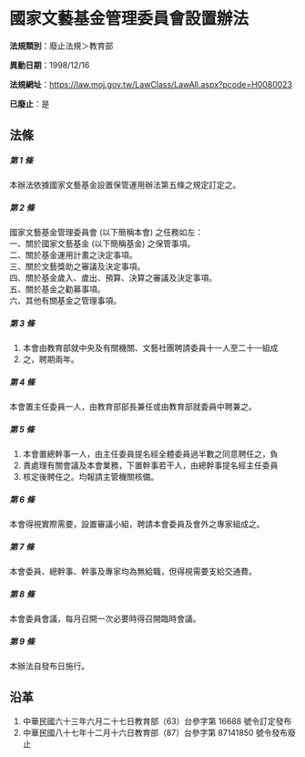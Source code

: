 # 國家文藝基金管理委員會設置辦法

**法規類別**：廢止法規＞教育部

**異動日期**：1998/12/16  

**法規網址**：https://law.moj.gov.tw/LawClass/LawAll.aspx?pcode=H0080023

**已廢止**：是



## 法條
##### 第 1 條
本辦法依據國家文藝基金設置保管運用辦法第五條之規定訂定之。

##### 第 2 條
國家文藝基金管理委員會 (以下簡稱本會) 之任務如左：  
一、關於國家文藝基金 (以下簡稱基金) 之保管事項。  
二、關於基金運用計畫之決定事項。  
三、關於文藝獎助之審議及決定事項。  
四、關於基金歲入、歲出、預算、決算之審議及決定事項。  
五、關於基金之勸募事項。  
六、其他有關基金之管理事項。

##### 第 3 條
1. 本會由教育部就中央及有關機關、文藝社團聘請委員十一人至二十一組成
1. 之，聘期兩年。

##### 第 4 條
本會置主任委員一人，由教育部部長兼任或由教育部就委員中聘兼之。

##### 第 5 條
1. 本會置總幹事一人，由主任委員提名經全體委員過半數之同意聘任之，負
1. 責處理有關會議及本會業務，下置幹事若干人，由總幹事提名經主任委員
1. 核定後聘任之。均報請主管機關核備。

##### 第 6 條
本會得視實際需要，設置審議小組，聘請本會委員及會外之專家組成之。

##### 第 7 條
本會委員、總幹事、幹事及專家均為無給職，但得視需要支給交通費。

##### 第 8 條
本會委員會議，每月召開一次必要時得召開臨時會議。

##### 第 9 條
本辦法自發布日施行。

## 沿革
1. 中華民國六十三年六月二十七日教育部（63）台參字第 16688 號令訂定發布
1. 中華民國八十七年十二月十六日教育部（87）台參字第 87141850 號令發布廢止
